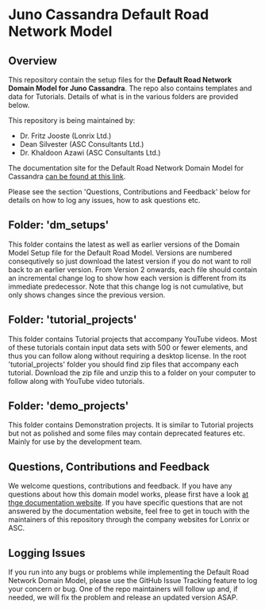 # Juno Cassandra Default Road Network Model

## Overview
This repository contain the setup files for the **Default Road Network Domain Model for Juno Cassandra**. The repo also contains templates and data for Tutorials. Details of what is in the various folders are provided below.

This repository is being maintained by:

* Dr. Fritz Jooste (Lonrix Ltd.)
* Dean Silvester (ASC Consultants Ltd.)
* Dr. Khaldoon Azawi (ASC Consultants Ltd.)

The documentation site for the Default Road Network Domain Model for Cassandra [can be found at this link](https://lonrix-limited.github.io/jcass_nzla_models_v2_docs/).

Please see the section 'Questions, Contributions and Feedback' below for details on how to log any issues, how to ask questions etc.

## Folder: 'dm_setups'
This folder contains the latest as well as earlier versions of the Domain Model Setup file for the Default Road Model. Versions are numbered consequtively so just download the latest version if you do not want to roll back to an earlier version. From Version 2 onwards, each file should contain an incremental change log to show how each version is different from its immediate predecessor. Note that this change log is not cumulative, but only shows changes since the previous version.

## Folder: 'tutorial_projects'
This folder contains Tutorial projects that accompany YouTube videos. Most of these tutorials contain input data sets with 500 or fewer elements, and thus you can follow along without requiring a desktop license.
In the root 'tutorial_projects' folder you should find zip files that accompany each tutorial. Download the zip file and unzip this to a folder on your computer to follow along with YouTube video tutorials.

## Folder: 'demo_projects'
This folder contains Demonstration projects. It is similar to Tutorial projects but not as polished and some files may contain deprecated features etc. Mainly for use by the development team.

## Questions, Contributions and Feedback
We welcome questions, contributions and feedback. If you have any questions about how this domain model works, please first have a look [at thge documentation website](https://lonrix-limited.github.io/jcass_nzla_models_v2_docs/). If you have specific questions that are not answered by the documentation website, feel free to get in touch with the maintainers of this repository through the company websites for Lonrix or ASC. 

## Logging Issues
If you run into any bugs or problems while implementing the Default Road Network Domain Model, please use the GitHub Issue Tracking feature to log your concern or bug. One of the repo maintainers will follow up and, if needed, we will fix the problem and release an updated version ASAP.
